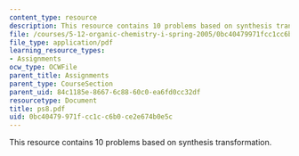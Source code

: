 ```yaml
---
content_type: resource
description: This resource contains 10 problems based on synthesis transformation.
file: /courses/5-12-organic-chemistry-i-spring-2005/0bc40479971fcc1cc6b0ce2e674b0e5c_ps8.pdf
file_type: application/pdf
learning_resource_types:
- Assignments
ocw_type: OCWFile
parent_title: Assignments
parent_type: CourseSection
parent_uid: 84c1185e-8667-6c88-60c0-ea6fd0cc32df
resourcetype: Document
title: ps8.pdf
uid: 0bc40479-971f-cc1c-c6b0-ce2e674b0e5c
---
```

This resource contains 10 problems based on synthesis transformation.

